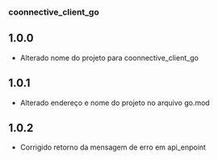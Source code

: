 ### coonnective_client_go

## 1.0.0
* Alterado nome do projeto para coonnective_client_go

## 1.0.1
* Alterado endereço e nome do projeto no arquivo go.mod

## 1.0.2
* Corrigido retorno da mensagem de erro em api_enpoint